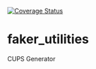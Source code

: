 [![Coverage Status](https://coveralls.io/repos/github/xantygc/faker_utilities/badge.svg?branch=main)](https://coveralls.io/github/xantygc/faker_utilities?branch=main)

# faker_utilities
CUPS Generator
